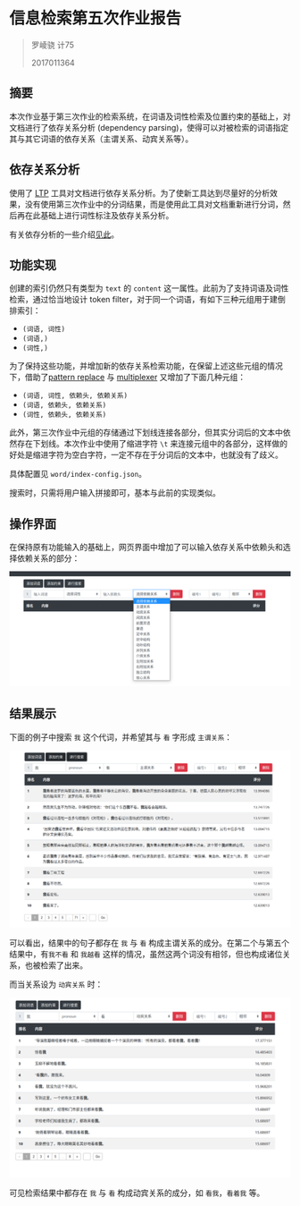 # 信息检索第五次作业报告

> 罗崚骁 计75
>
> 2017011364

## 摘要

本次作业基于第三次作业的检索系统，在词语及词性检索及位置约束的基础上，对文档进行了依存关系分析 (dependency parsing)，使得可以对被检索的词语指定其与其它词语的依存关系（主谓关系、动宾关系等）。

## 依存关系分析

使用了 [LTP](https://github.com/HIT-SCIR/ltp) 工具对文档进行依存关系分析。为了使新工具达到尽量好的分析效果，没有使用第三次作业中的分词结果，而是使用此工具对文档重新进行分词，然后再在此基础上进行词性标注及依存关系分析。

有关依存分析的一些介绍[见此](http://nlpprogress.com/english/dependency_parsing.html)。

## 功能实现

创建的索引仍然只有类型为 `text` 的 `content` 这一属性。此前为了支持词语及词性检索，通过恰当地设计 token filter，对于同一个词语，有如下三种元组用于建倒排索引：

- `(词语, 词性)`
- `(词语,)`
- `(词性,)`

为了保持这些功能，并增加新的依存关系检索功能，在保留上述这些元组的情况下，借助了[pattern replace](https://www.elastic.co/guide/en/elasticsearch/reference/current/analysis-pattern_replace-tokenfilter.html) 与 [multiplexer](https://www.elastic.co/guide/en/elasticsearch/reference/current/analysis-multiplexer-tokenfilter.html) 又增加了下面几种元组：

- `(词语, 词性, 依赖头, 依赖关系)`
- `(词语, 依赖头, 依赖关系)`
- `(词性, 依赖头, 依赖关系)`

此外，第三次作业中元组的存储通过下划线连接各部分，但其实分词后的文本中依然存在下划线。本次作业中使用了缩进字符 `\t` 来连接元组中的各部分，这样做的好处是缩进字符为空白字符，一定不存在于分词后的文本中，也就没有了歧义。

具体配置见 `word/index-config.json`。

搜索时，只需将用户输入拼接即可，基本与此前的实现类似。

## 操作界面

在保持原有功能输入的基础上，网页界面中增加了可以输入依存关系中依赖头和选择依赖关系的部分：

![image-20210101235435111](report-5.assets/image-20210101235435111.png)

## 结果展示

下面的例子中搜索 `我`  这个代词，并希望其与 `看` 字形成 `主谓关系`：

![image-20210101235816045](report-5.assets/image-20210101235816045.png)

可以看出，结果中的句子都存在 `我` 与 `看` 构成主谓关系的成分。在第二个与第五个结果中，有`我不看` 和 `我越看` 这样的情况，虽然这两个词没有相邻，但也构成诸位关系，也被检索了出来。

而当关系设为 `动宾关系` 时：

![image-20210102000117175](report-5.assets/image-20210102000117175.png)

可见检索结果中都存在 `我` 与 `看` 构成动宾关系的成分，如 `看我`，`看着我` 等。

